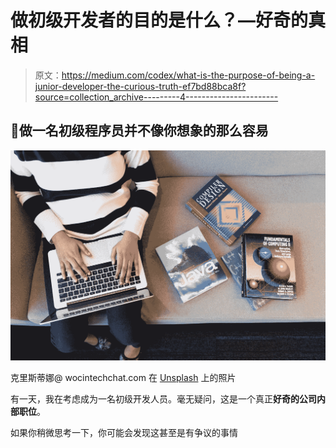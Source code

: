 # 做初级开发者的目的是什么？—好奇的真相

> 原文：<https://medium.com/codex/what-is-the-purpose-of-being-a-junior-developer-the-curious-truth-ef7bd88bca8f?source=collection_archive---------4----------------------->

## 🤯做一名初级程序员并不像你想象的那么容易

![](img/286afa9fb36b91d1e5847b56507f2223.png)

克里斯蒂娜@ wocintechchat.com 在 [Unsplash](https://unsplash.com?utm_source=medium&utm_medium=referral) 上的照片

有一天，我在考虑成为一名初级开发人员。毫无疑问，这是一个真正**好奇的公司内部职位**。

如果你稍微思考一下，你可能会发现这甚至是有争议的事情